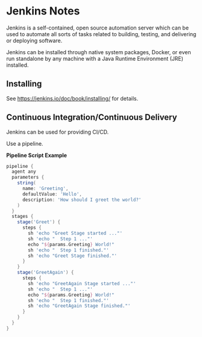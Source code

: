 # Jenkins Notes

Jenkins is a self-contained, open source automation server which can be used to
automate all sorts of tasks related to building, testing, and delivering or
deploying software.

Jenkins can be installed through native system packages, Docker, or even run
standalone by any machine with a Java Runtime Environment (JRE) installed.


## Installing

See https://jenkins.io/doc/book/installing/ for details.


## Continuous Integration/Continuous Delivery

Jenkins can be used for providing CI/CD.

Use a pipeline.

**Pipeline Script Example**

```groovy
pipeline {
  agent any
  parameters {
    string(
      name: 'Greeting',
      defaultValue: 'Hello',
      description: 'How should I greet the world?'
    )
  }
  stages {
    stage('Greet') {
      steps {
        sh 'echo "Greet Stage started ..."'
        sh 'echo "  Step 1 ..."'
        echo "${params.Greeting} World!"
        sh 'echo "  Step 1 finished."'
        sh 'echo "Greet Stage finished."'
      }
    }
    stage('GreetAgain') {
      steps {
        sh 'echo "GreetAgain Stage started ..."'
        sh 'echo "  Step 1 ..."'
        echo "${params.Greeting} World!"
        sh 'echo "  Step 1 finished."'
        sh 'echo "GreetAgain Stage finished."'
      }
    }
  }
}
```
